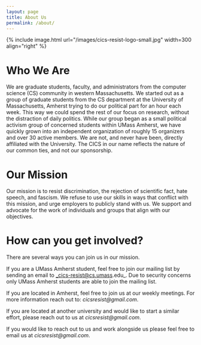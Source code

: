 ```yaml
---
layout: page
title: About Us
permalink: /about/
---
```


{% include image.html url="/images/cics-resist-logo-small.jpg"  width=300 align="right" %}


# Who We Are


We are graduate students, faculty, and administrators from the computer science (CS) community in western Massachusetts. We started out as a group of graduate students from the CS department at the University of Massachusetts, Amherst trying to do our political part for an hour each week. This way we could spend the rest of our focus on research, without the distraction of daily politics. While our group began as a small political activism group of concerned students within UMass Amherst, we have quickly grown into an independent organization of roughly 15 organizers and over 30 active members. We are not, and never have been, directly affiliated with the University. The CICS in our name reflects the nature of our common ties, and not our sponsorship.

# Our Mission

Our mission is to resist discrimination, the rejection of scientific fact, hate speech, and fascism. We refuse to use our skills in ways that conflict with this mission, and urge employers to publicly stand with us. We support and advocate for the work of individuals and groups that align with our objectives.

# How can you get involved?

There are several ways you can join us in our mission.


If you are a UMass Amherst student, feel free to join our mailing list by sending an email to _cics-resist@cs.umass.edu_. Due to security concerns only UMass Amherst students are able to join the mailing list.


If you are located in Amherst, feel free to join us at our weekly meetings. For more information reach out to: _cicsresist@gmail.com_.


If you are located at another university and would like to start a similar effort, please reach out to us at _cicsresist@gmail.com_. 


If you would like to reach out to us and work alongside us please feel free to email us at _cicsresist@gmail.com_.